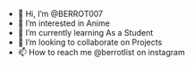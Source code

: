 - 👋 Hi, I’m @BERROT007
- 👀 I’m interested in Anime
- 🌱 I’m currently learning As a Student
- 💞️ I’m looking to collaborate on Projects
- 📫 How to reach me @berrotlist on instagram

<!---
BERROT007/BERROT007 is a ✨ special ✨ repository because its `README.md` (this file) appears on your GitHub profile.
You can click the Preview link to take a look at your changes.
--->
